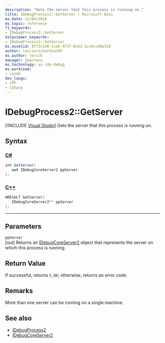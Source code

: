 ```yaml
---
description: "Gets the server that this process is running on."
title: IDebugProcess2::GetServer | Microsoft Docs
ms.date: 11/04/2016
ms.topic: reference
f1_keywords:
- IDebugProcess2::GetServer
helpviewer_keywords:
- IDebugProcess2::GetServer
ms.assetid: 8f73c530-cceb-4f1f-8c63-1cc0ccd4a310
author: leslierichardson95
ms.author: lerich
manager: jmartens
ms.technology: vs-ide-debug
ms.workload:
- vssdk
dev_langs:
- CPP
- CSharp
---
```

# IDebugProcess2::GetServer

 [!INCLUDE [Visual Studio](~/includes/applies-to-version/vs-windows-only.md)]
Gets the server that this process is running on.

## Syntax

### [C#](#tab/csharp)
```csharp
int GetServer( 
   out IDebugCoreServer2 ppServer
);
```
### [C++](#tab/cpp)
```cpp
HRESULT GetServer( 
   IDebugCoreServer2** ppServer
);
```
---

## Parameters
`ppServer`\
[out] Returns an [IDebugCoreServer2](../../../extensibility/debugger/reference/idebugcoreserver2.md) object that represents the server on which this process is running.

## Return Value
 If successful, returns `S_OK`; otherwise, returns an error code.

## Remarks
 More than one server can be running on a single machine.

## See also
- [IDebugProcess2](../../../extensibility/debugger/reference/idebugprocess2.md)
- [IDebugCoreServer2](../../../extensibility/debugger/reference/idebugcoreserver2.md)
